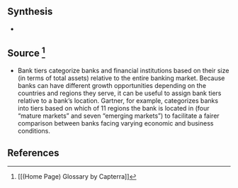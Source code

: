 ## Synthesis
- 
## Source [^1]
- Bank tiers categorize banks and financial institutions based on their size (in terms of total assets) relative to the entire banking market. Because banks can have different growth opportunities depending on the countries and regions they serve, it can be useful to assign bank tiers relative to a bank’s location. Gartner, for example, categorizes banks into tiers based on which of 11 regions the bank is located in (four “mature markets” and seven “emerging markets”) to facilitate a fairer comparison between banks facing varying economic and business conditions.
## References

[^1]: [[(Home Page) Glossary by Capterra]]